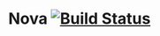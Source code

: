 # Nova [![Build Status](https://travis-ci.org/ChathamRobotics/Nova.svg?branch=master)](https://travis-ci.org/ChathamRobotics/Nova)
